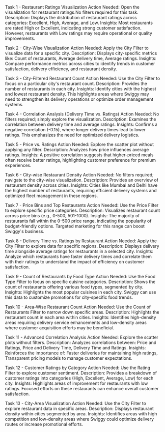 Task 1 - Restaurant Ratings Visualization
Action Needed: Open the visualization for restaurant ratings.No filters required for this task.
Description: Displays the distribution of restaurant ratings across categories: Excellent, High, Average, and Low.
Insights: Most restaurants are rated High or Excellent, indicating strong customer satisfaction. However, restaurants with Low ratings may require operational or quality improvements.

Task 2 - City-Wise Visualization
Action Needed: Apply the City Filter to visualize data for a specific city.
Description: Displays city-specific metrics like: Count of restaurants, Average delivery time, Average ratings.
Insights: Compare performance metrics across cities to identify trends in customer satisfaction, delivery efficiency, and restaurant density.

Task 3 - City-Filtered Restaurant Count
Action Needed: Use the City Filter to focus on a particular city's restaurant count.
Description: Provides the number of restaurants in each city.
Insights: Identify cities with the highest and lowest restaurant density. This highlights areas where Swiggy may need to strengthen its delivery operations or optimize order management systems.

Task 4 - Correlation Analysis (Delivery Time vs. Ratings)
Action Needed: No filters required; simply explore the visualization.
Description: Examines the correlation between delivery time and average ratings.
Insights: Confirms a negative correlation (-0.15), where longer delivery times lead to lower ratings. This emphasizes the need for optimized delivery logistics.

Task 5 - Price vs. Ratings
Action Needed: Explore the scatter plot without applying any filter.
Description: Analyzes how price influences average ratings.
Insights: A positive correlation suggests that higher-priced meals often receive better ratings, highlighting customer preference for premium experiences.

Task 6 - City-wise Restaurant Density
Action Needed: No filters required; navigate to the city-wise visualization.
Description: Provides an overview of restaurant density across cities.
Insights: Cities like Mumbai and Delhi have the highest number of restaurants, requiring efficient delivery systems and optimized fleet management in these regions.

Task 7 - Price Bins and Top Restaurants
Action Needed: Use the Price Filter to explore specific price categories.
Description: Visualizes restaurant count across price bins (e.g., 0-500, 501-1000).
Insights: The majority of restaurants fall within the 0-500 price range, indicating the popularity of budget-friendly options. Targeted marketing for this range can boost Swiggy's business.

Task 8 - Delivery Time vs. Ratings by Restaurant
Action Needed: Apply the City Filter to explore data for specific regions.
Description: Displays delivery time alongside average ratings for restaurants in a selected city.
Insights: Analyze which restaurants have faster delivery times and correlate them with their ratings to understand the impact of efficiency on customer satisfaction.

Task 9 - Count of Restaurants by Food Type
Action Needed: Use the Food Type Filter to focus on specific cuisine categories.
Description: Shows the count of restaurants offering various food types, segmented by city.
Insights: Highlights the most popular cuisines in each city. Swiggy can use this data to customize promotions for city-specific food trends.

Task 10 - Area-Wise Restaurant Count
Action Needed: Use the Count of Restaurants Filter to narrow down specific areas.
Description: Highlights the restaurant count in each area within cities.
Insights: Identifies high-density areas requiring delivery service enhancements and low-density areas where customer acquisition efforts may be beneficial.

Task 11 - Advanced Correlation Analysis
Action Needed: Explore the scatter plots without filters.
Description: Analyzes correlations between: Price and Ratings, Price and Delivery Time, Delivery Time and Ratings.
Insights: Reinforces the importance of: Faster deliveries for maintaining high ratings, Transparent pricing models to manage customer expectations.

Task 12 - Customer Ratings by Category
Action Needed: Use the Rating Filter to explore customer sentiment.
Description: Provides a breakdown of customer ratings into categories (High, Excellent, Average, Low) for each city.
Insights: Highlights areas of improvement for restaurants with low ratings. Focused efforts on these restaurants can enhance overall customer satisfaction.

Task 13 - City-Area Visualization
Action Needed: Use the City Filter to explore restaurant data in specific areas.
Description: Displays restaurant density within cities segmented by area.
Insights: Identifies areas with high competition and low-density areas where Swiggy could optimize delivery routes or increase promotional efforts.
